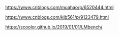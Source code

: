 
https://www.cnblogs.com/muahao/p/6520444.html

https://www.cnblogs.com/klb561/p/9123479.html

https://scoolor.github.io/2019/01/01/LMbench/


